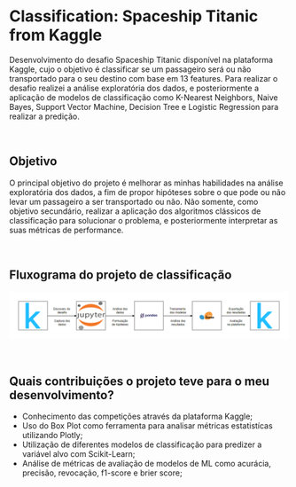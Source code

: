 # Classification: Spaceship Titanic from Kaggle
Desenvolvimento do desafio Spaceship Titanic disponível na plataforma Kaggle, cujo o objetivo é classificar se um passageiro será ou não transportado para o seu destino com base em 13 features. Para realizar o desafio realizei a análise exploratória dos dados, e posteriormente a aplicação de modelos de classificação como K-Nearest Neighbors, Naive Bayes, Support Vector Machine, Decision Tree e Logistic Regression para realizar a predição.

<br>

## Objetivo
O principal objetivo do projeto é melhorar as minhas habilidades na análise exploratória dos dados, a fim de propor hipóteses sobre o que pode ou não levar um passageiro a ser transportado ou não. Não somente, como objetivo secundário, realizar a aplicação dos algoritmos clássicos de classificação para solucionar o problema, e posteriormente interpretar as suas métricas de performance. 

<br>

## Fluxograma do projeto de classificação
![alt text](https://github.com/leonardosantosrocha/classification-spaceship-titanic-kaggle/blob/main/project-fluxogram.png)

</br>

## Quais contribuições o projeto teve para o meu desenvolvimento?
- Conhecimento das competições através da plataforma Kaggle;
- Uso do Box Plot como ferramenta para analisar métricas estatistícas utilizando Plotly;
- Utilização de diferentes modelos de classificação para predizer a variável alvo com Scikit-Learn;
- Análise de métricas de avaliação de modelos de ML como acurácia, precisão, revocação, f1-score e brier score;

</br>